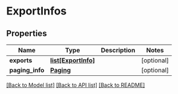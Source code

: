 # ExportInfos

## Properties
Name | Type | Description | Notes
------------ | ------------- | ------------- | -------------
**exports** | [**list[ExportInfo]**](ExportInfo.md) |  | [optional] 
**paging_info** | [**Paging**](Paging.md) |  | [optional] 

[[Back to Model list]](../README.md#documentation-for-models) [[Back to API list]](../README.md#documentation-for-api-endpoints) [[Back to README]](../README.md)


